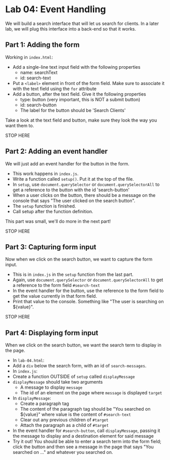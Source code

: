 # Lab 04: Event Handling

We will build a search interface that will let us search for clients. In a 
later lab, we will plug this interface into a back-end so that it works.

## Part 1: Adding the form

Working in `index.html`:
- Add a single-line text input field with the following properties
  - name: searchText
  - id: search-text
- Put a `<label>` element in front of the form field. Make sure to associate
  it with the text field using the `for` attribute
- Add a button, after the text field. Give it the following properties
  - type: button (very important, this is NOT a submit button)
  - id: search-button
  - The label for the button should be 'Search Clients'

Take a look at the text field and button, make sure they look the way you want
them to. 

STOP HERE

## Part 2: Adding an event handler

We will just add an event handler for the button in the form.

- This work happens in `index.js`. 
- Write a function called `setup()`. Put it at the top of the file. 
- In `setup`, use `document.querySelector` or `document.querySelectorAll` to get 
  a reference to the button with the id 'search-button'
- When a user clicks on the button, there should be a message on the console that says
  "The user clicked on the search button". 
- The `setup` function is finished.
- Call setup after the function definition. 

This part was small, we'll do more in the next part!

STOP HERE

## Part 3: Capturing form input

Now when we click on the search button, we want to capture the form input.

- This is in `index.js` in the `setup` function from the last part. 
- Again, use `document.querySelector` or `document.querySelectorAll` to get a 
  reference to the form field `#search-text`
- In the event handler for the button, use the reference to the form field to get the
  value currently in that form field.
- Print that value to the console. Something like "The user is searching on ${value}". 

STOP HERE

## Part 4: Displaying form input

When we click on the search button, we want the search term to display in the page.

- In `lab-04.html`:
- Add a `div` below the search form, with an id of `search-messages`. 
- In `index.js`:
- Create a function OUTSIDE of `setup` called `displayMessage`
- `displayMessage` should take two arguments
  - A message to display `message`
  - The id of an element on the page where `message` is displayed `target`
- In `displayMessage`:
  - Create a paragraph tag
  - The content of the paragraph tag should be "You searched on ${value}" where value is
    the content of `#search-text`
  - Clear out any previous children of `#target`
  - Attach the paragraph as a child of `#target`
- In the event handler for `#search-button`, call `displayMessage`, passing it the message to display and a destination element
    for said message
- Try it out! You should be able to enter a search term into the form field; click the button
  and then see a message in the page that says "You searched on ..." and whatever you 
  searched on.




